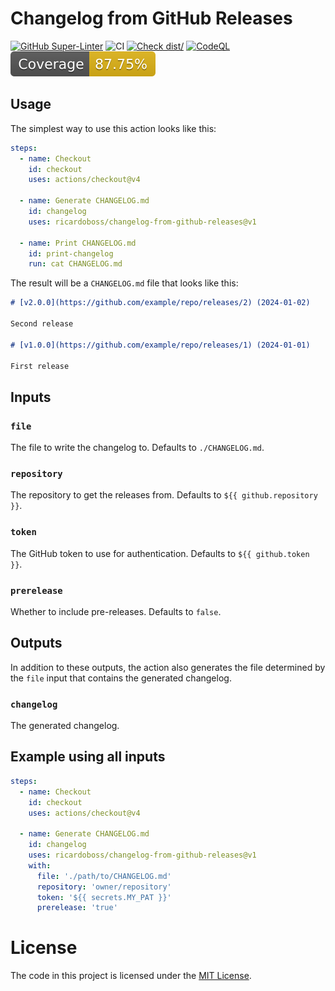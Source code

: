 # Changelog from GitHub Releases

[![GitHub Super-Linter](https://github.com/ricardoboss/changelog-from-github-releases/actions/workflows/linter.yml/badge.svg)](https://github.com/super-linter/super-linter)
![CI](https://github.com/ricardoboss/changelog-from-github-releases/actions/workflows/ci.yml/badge.svg)
[![Check dist/](https://github.com/ricardoboss/changelog-from-github-releases/actions/workflows/check-dist.yml/badge.svg)](https://github.com/ricardoboss/changelog-from-github-releases/actions/workflows/check-dist.yml)
[![CodeQL](https://github.com/ricardoboss/changelog-from-github-releases/actions/workflows/codeql-analysis.yml/badge.svg)](https://github.com/ricardoboss/changelog-from-github-releases/actions/workflows/codeql-analysis.yml)
[![Coverage](./badges/coverage.svg)](./badges/coverage.svg)

## Usage

The simplest way to use this action looks like this:

```yaml
steps:
  - name: Checkout
    id: checkout
    uses: actions/checkout@v4

  - name: Generate CHANGELOG.md
    id: changelog
    uses: ricardoboss/changelog-from-github-releases@v1

  - name: Print CHANGELOG.md
    id: print-changelog
    run: cat CHANGELOG.md
```

The result will be a `CHANGELOG.md` file that looks like this:

```markdown
# [v2.0.0](https://github.com/example/repo/releases/2) (2024-01-02)

Second release

# [v1.0.0](https://github.com/example/repo/releases/1) (2024-01-01)

First release
```

## Inputs

### `file`

The file to write the changelog to. Defaults to `./CHANGELOG.md`.

### `repository`

The repository to get the releases from. Defaults to `${{ github.repository }}`.

### `token`

The GitHub token to use for authentication. Defaults to `${{ github.token }}`.

### `prerelease`

Whether to include pre-releases. Defaults to `false`.

## Outputs

In addition to these outputs, the action also generates the file determined by
the `file` input that contains the generated changelog.

### `changelog`

The generated changelog.

## Example using all inputs

```yaml
steps:
  - name: Checkout
    id: checkout
    uses: actions/checkout@v4

  - name: Generate CHANGELOG.md
    id: changelog
    uses: ricardoboss/changelog-from-github-releases@v1
    with:
      file: './path/to/CHANGELOG.md'
      repository: 'owner/repository'
      token: '${{ secrets.MY_PAT }}'
      prerelease: 'true'
```

# License

The code in this project is licensed under the [MIT License](./LICENSE).
